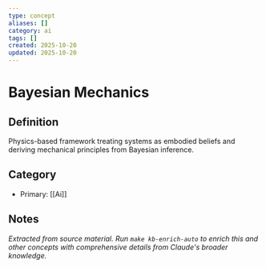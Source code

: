 ```yaml
---
type: concept
aliases: []
category: ai
tags: []
created: 2025-10-20
updated: 2025-10-20
---
```


# Bayesian Mechanics

## Definition

Physics-based framework treating systems as embodied beliefs and deriving mechanical principles from Bayesian inference.

## Category

- Primary: [[Ai]]

## Notes

*Extracted from source material. Run `make kb-enrich-auto` to enrich this and other concepts with comprehensive details from Claude's broader knowledge.*
